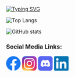 [![Typing SVG](https://readme-typing-svg.herokuapp.com?size=28&duration=3500&pause=1000&color=FFD700&left=true&vCenter=true&width=600&lines=Hello+World!;Welcome+to+my+GitHub+Profile;Explore+||+Learn+||+Create)](https://git.io/typing-svg)

![Top Langs](https://github-readme-stats.vercel.app/api/top-langs/?username=sakib-ar&layout=compact&theme=cobalt)

![GitHub stats](https://github-readme-stats.vercel.app/api?username=sakib-ar&show_icons=true&theme=radical)

### Social Media Links:
<a href="https://www.facebook.com/Sakib.rar003"><img src="Assets/Icons/Facebook Logo (40x40).png" alt="Facebook"/></a>
<a href="https://www.instagram.com/sakib.rar"><img src="Assets/Icons/Instagram Logo (40x40).png" alt="Instagram"/></a>
<a href="https://discord.com/users/sakib_ar"><img src="Assets/Icons/Discord Logo (40x40).png" alt="Discord"/></a>
<a href="https://www.linkedin.com/in/sakib-ar"><img src="Assets/Icons/LinkedIn Logo (40x40).png" alt="LinkedIn"/></a>

<!--
Some ideas:
- ![Profile Views](https://komarev.com/ghpvc/?username=sakib-ar&color=blue)
- 🔭 I’m currently working on ...
- 🌱 I’m currently learning ...
- 🤔 I’m looking for help with ...
- 💬 Ask me about ...
- 📫 How to reach me: ...
- ⚡ Fun fact: ...
-->
